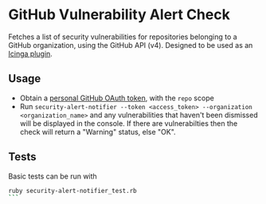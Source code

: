 # GitHub Vulnerability Alert Check

Fetches a list of security vulnerabilities for repositories belonging to a
GitHub organization, using the GitHub API (v4). Designed to be used as an
[Icinga
plugin](https://icinga.com/docs/icinga2/latest/doc/05-service-monitoring/#plugin-api).

## Usage

- Obtain a [personal GitHub OAuth
  token](https://help.github.com/en/github/authenticating-to-github/creating-a-personal-access-token-for-the-command-line#creating-a-token),
  with the `repo` scope
- Run `security-alert-notifier --token <access_token> --organization <organization_name>` and any
  vulnerabilities that haven't been dismissed will be displayed in the console.
  If there are vulnerabilties then the check will return a "Warning" status, else
  "OK".

## Tests

Basic tests can be run with

````bash
ruby security-alert-notifier_test.rb
```
